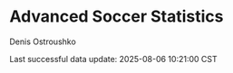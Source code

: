 # Advanced Soccer Statistics
Denis Ostroushko

<!-- gfm -->

Last successful data update: 2025-08-06 10:21:00 CST
